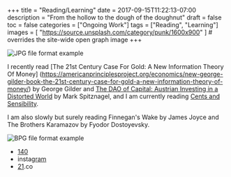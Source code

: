 +++
title = "Reading/Learning"
date = 2017-09-15T11:22:13-07:00
description = "From the hollow to the dough of the doughnut"
draft = false
toc = false
categories = ["Ongoing Work"]
tags = ["Reading", "Learning"]
images = [
  "https://source.unsplash.com/category/punk/1600x900"
] # overrides the site-wide open graph image
+++

<img src="/100CAN.jpg" alt="JPG file format example">

I recently read [The 21st Century Case For Gold: A New Information Theory Of Money] (https://americanprinciplesproject.org/economics/new-george-gilder-book-the-21st-century-case-for-gold-a-new-information-theory-of-money/) by George Gilder and [The DAO of Capital: Austrian Investing in a Distorted World](https://www.goodreads.com/book/show/16599562-the-dao-of-capital) by Mark Spitznagel, and I am currently reading [Cents and Sensibility](https://www.goodreads.com/book/show/32889468-cents-and-sensibility).

I am also slowly but surely reading Finnegan's Wake by James Joyce and The Brothers Karamazov by Fyodor Dostoyevsky.

<img src="/bpg/cinemagraph-6.bpg" alt="BPG file format example">


- [140](https://twitter.com/manuel_velez)
- insta[gram](https://www.instagram.com/________tttttttttt/)
- [21](21.co/manuel).co
